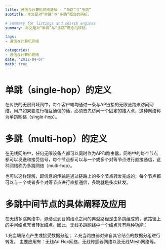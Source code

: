 ```yaml
---
title: 通信与计算机网络基础 - “单跳”与“多跳”
subtitle: 本文是对“单跳”与“多跳”概念的辨析。

# Summary for listings and search engines
summary: 本文是对“单跳”与“多跳”概念的辨析。

tags: 
- 通信与计算机网络

categories: 
- 通信与计算机网络
date: '2022-04-07'
math: true
---
```

# 单跳（single-hop）的定义
在传统的无限局域网中，每个客户端均通过一条与AP链接的无限链路来访问网络，用户如果要进行相互通信的话，必须首先访问一个固定的接入点，这种网络称为单跳网络（single-hop）。

# 多跳（multi-hop）的定义
在无线网络中，任何无限设备点都可以同时作为AP和路由器，网络中的每个节点都可以发送和接受信号，每个节点都可以与一个或多个对等节点进行直接通信，这种网络称为多跳网络（multi-hop）。

也可以这样理解，即信息的传输是通过链路上的多个节点转发完成的，每个节点都可以与一个或者多个对等节点进行直接通信，多跳就是多次转发。

# 多跳中间节点的具体阐释及应用
在无线多跳网络中，源结点到目的结点之间的典型路径是由多跳组成的，该路径上的中间结点充当转发结点。因此，无线多跳网络中一个结点具有两种功能：

1.充当端结点产生或接受数据分组；
2.充当路由器对来自其它结点的数据分组进行转发。
主要应用有：无线Ad Hoc网络，无线传感器网络以及无线Mesh网络等。